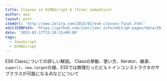 ```yaml
---
title: Classes in ECMAScript 6 (final semantics)
author: azu
layout: post
itemUrl: 'http://www.2ality.com/2015/02/es6-classes-final.html'
editJSONPath: 'https://github.com/jser/jser.info/edit/gh-pages/data/2015/02/index.json'
date: '2015-02-17T15:20:31+00:00'
tags:
  - JavaScript
  - ECMAScript
---
```

ES6 Classについての詳しい解説。
Classの挙動、使い方、Iterator、継承、`super()`、`new.target`の値、ES5では無理だったビルトインコンストラクタのサブクラスが可能になる点などについて
